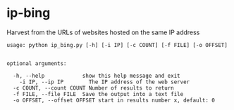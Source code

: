# ip-bing
Harvest from the URLs of websites hosted on the same IP address
~~~
usage: python ip_bing.py [-h] [-i IP] [-c COUNT] [-f FILE] [-o OFFSET]


optional arguments:

  -h, --help            show this help message and exit
    -i IP, --ip IP        The IP address of the web server
  -c COUNT, --count COUNT Number of results to return
  -f FILE, --file FILE  Save the output into a text file
  -o OFFSET, --offset OFFSET start in results number x, default: 0
~~~
